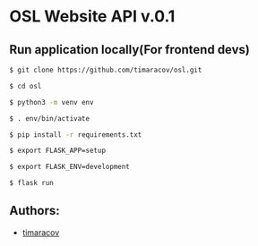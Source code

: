 # OSL Website API v.0.1
## Run application locally(For frontend devs)

```bash
$ git clone https://github.com/timaracov/osl.git

$ cd osl

$ python3 -m venv env

$ . env/bin/activate

$ pip install -r requirements.txt

$ export FLASK_APP=setup

$ export FLASK_ENV=development

$ flask run
```

## Authors:
+ [timaracov](github.com/timaracov)
